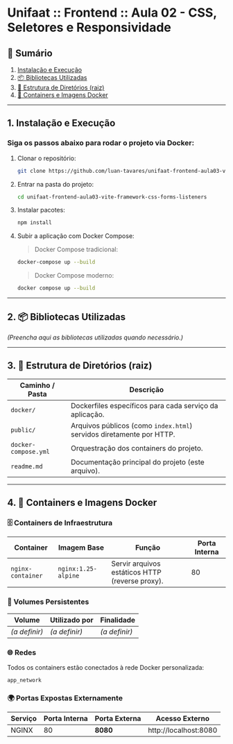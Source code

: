 # Unifaat :: Frontend :: Aula 02 - CSS, Seletores e Responsividade <a name="unifaat-frontend-aula03-vite-framework-css-forms-listeners"></a>

## 📑 Sumário
1. [Instalação e Execução](#instalacao-e-execucao)  
2. [📦 Bibliotecas Utilizadas](#bibliotecas-utilizadas)  
3. [📁 Estrutura de Diretórios (raiz)](#estrutura-de-diretorios-raiz)  
4. [🐳 Containers e Imagens Docker](#containers-e-imagens-docker)  

---

## 1. Instalação e Execução <a name="instalacao-e-execucao"></a>

### Siga os passos abaixo para rodar o projeto via Docker:

1. Clonar o repositório:

   ```sh
   git clone https://github.com/luan-tavares/unifaat-frontend-aula03-vite-framework-css-forms-listeners
   ```

2. Entrar na pasta do projeto:

   ```sh
   cd unifaat-frontend-aula03-vite-framework-css-forms-listeners
   ```

4. Instalar pacotes:

   ```sh
   npm install
   ```

3. Subir a aplicação com Docker Compose:

   > Docker Compose tradicional:

   ```sh
   docker-compose up --build
   ```

   > Docker Compose moderno:

   ```sh
   docker compose up --build
   ```

---

## 2. 📦 Bibliotecas Utilizadas <a name="bibliotecas-utilizadas"></a>

*(Preencha aqui as bibliotecas utilizadas quando necessário.)*

---

## 3. 📁 Estrutura de Diretórios (raiz) <a name="estrutura-de-diretorios-raiz"></a>

| Caminho / Pasta      | Descrição                                                                 |
|----------------------|---------------------------------------------------------------------------|
| `docker/`            | Dockerfiles específicos para cada serviço da aplicação.                   |
| `public/`            | Arquivos públicos (como `index.html`) servidos diretamente por HTTP.     |
| `docker-compose.yml` | Orquestração dos containers do projeto.                                   |
| `readme.md`          | Documentação principal do projeto (este arquivo).                         |

---

## 4. 🐳 Containers e Imagens Docker <a name="containers-e-imagens-docker"></a>

### 🗄️ Containers de Infraestrutura

| Container         | Imagem Base         | Função                                           | Porta Interna |
|-------------------|---------------------|--------------------------------------------------|---------------|
| `nginx-container` | `nginx:1.25-alpine` | Servir arquivos estáticos HTTP (reverse proxy).  | 80            |

### 💾 Volumes Persistentes

| Volume        | Utilizado por     | Finalidade                 |
|---------------|-------------------|----------------------------|
| *(a definir)* | *(a definir)*     | *(a definir)*              |

### 🌐 Redes

Todos os containers estão conectados à rede Docker personalizada:

```text
app_network
```

### 🌍 Portas Expostas Externamente

| Serviço | Porta Interna | Porta Externa | Acesso Externo        |
|---------|---------------|---------------|-----------------------|
| NGINX   | 80            | **8080**      | http://localhost:8080 |
